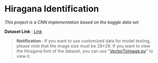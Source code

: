 # Hiragana Identification

*This project is a CNN implementation based on the kaggle data set*

**Dataset Link** : [Link](https://www.kaggle.com/datasets/notshrirang/japanese-characters)

>**Notification** : 
If you want to use customized data for model testing, please note that the image size must be 28*28. If you want to view the Hiragana font of the dataset, you can use "[VectorToImage.py](https://github.com/BangDonKiller/Hiragana-Identification/blob/main/VectorToImage.py)" to view it.